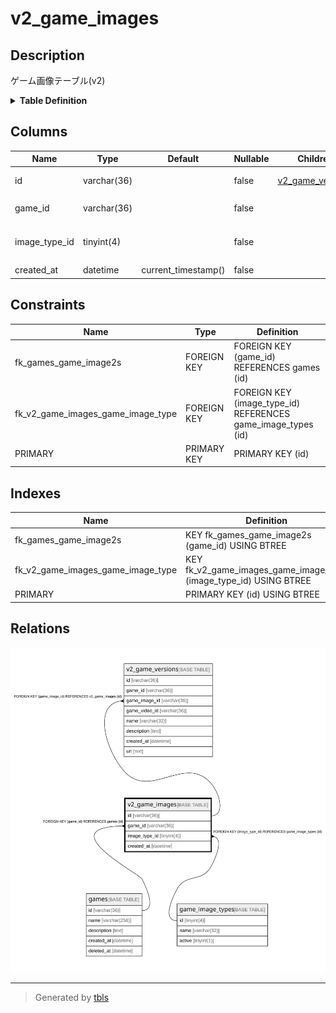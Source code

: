 # v2_game_images

## Description

ゲーム画像テーブル(v2)

<details>
<summary><strong>Table Definition</strong></summary>

```sql
CREATE TABLE `v2_game_images` (
  `id` varchar(36) NOT NULL,
  `game_id` varchar(36) NOT NULL,
  `image_type_id` tinyint(4) NOT NULL,
  `created_at` datetime NOT NULL DEFAULT current_timestamp(),
  PRIMARY KEY (`id`),
  KEY `fk_v2_game_images_game_image_type` (`image_type_id`),
  KEY `fk_games_game_image2s` (`game_id`),
  CONSTRAINT `fk_games_game_image2s` FOREIGN KEY (`game_id`) REFERENCES `games` (`id`),
  CONSTRAINT `fk_v2_game_images_game_image_type` FOREIGN KEY (`image_type_id`) REFERENCES `game_image_types` (`id`)
) ENGINE=InnoDB DEFAULT CHARSET=utf8mb4
```

</details>

## Columns

| Name | Type | Default | Nullable | Children | Parents | Comment |
| ---- | ---- | ------- | -------- | -------- | ------- | ------- |
| id | varchar(36) |  | false | [v2_game_versions](v2_game_versions.md) |  | ゲーム画像UUID |
| game_id | varchar(36) |  | false |  | [games](games.md) | ゲームUUID |
| image_type_id | tinyint(4) |  | false |  | [game_image_types](game_image_types.md) | ゲーム画像の種類のUUID |
| created_at | datetime | current_timestamp() | false |  |  | 作成日時 |

## Constraints

| Name | Type | Definition |
| ---- | ---- | ---------- |
| fk_games_game_image2s | FOREIGN KEY | FOREIGN KEY (game_id) REFERENCES games (id) |
| fk_v2_game_images_game_image_type | FOREIGN KEY | FOREIGN KEY (image_type_id) REFERENCES game_image_types (id) |
| PRIMARY | PRIMARY KEY | PRIMARY KEY (id) |

## Indexes

| Name | Definition |
| ---- | ---------- |
| fk_games_game_image2s | KEY fk_games_game_image2s (game_id) USING BTREE |
| fk_v2_game_images_game_image_type | KEY fk_v2_game_images_game_image_type (image_type_id) USING BTREE |
| PRIMARY | PRIMARY KEY (id) USING BTREE |

## Relations

![er](v2_game_images.svg)

---

> Generated by [tbls](https://github.com/k1LoW/tbls)
